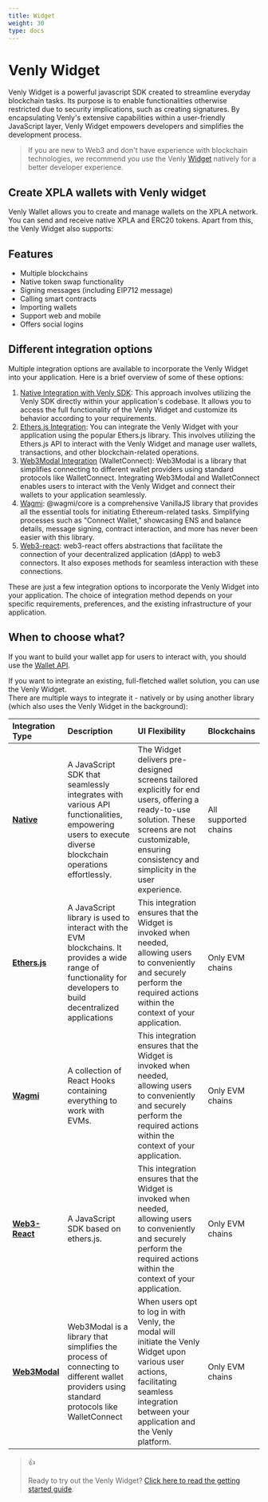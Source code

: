 ```yaml
---
title: Widget
weight: 30
type: docs
---
```


# Venly Widget

Venly Widget is a powerful javascript SDK created to streamline everyday blockchain tasks. Its purpose is to enable functionalities otherwise restricted due to security implications, such as creating signatures. By encapsulating Venly's extensive capabilities within a user-friendly JavaScript layer, Venly Widget empowers developers and simplifies the development process.

> If you are new to Web3 and don't have experience with blockchain technologies, we recommend you use the Venly [Widget](https://docs.venly.io/docs/widget-overview) natively for a better developer experience.

## Create XPLA wallets with Venly widget

Venly Wallet allows you to create and manage wallets on the XPLA network. You can send and receive native XPLA and ERC20 tokens. Apart from this, the Venly Widget also supports:

## Features
- Multiple blockchains
- Native token swap functionality
- Signing messages (including EIP712 message)
- Calling smart contracts
- Importing wallets
- Support web and mobile
- Offers social logins

## Different integration options

Multiple integration options are available to incorporate the Venly Widget into your application. Here is a brief overview of some of these options:

1. [Native Integration with Venly SDK](https://docs.venly.io/docs/widget-overview): This approach involves utilizing the Venly SDK directly within your application's codebase. It allows you to access the full functionality of the Venly Widget and customize its behavior according to your requirements.
2. [Ethers.js Integration](https://docs.venly.io/docs/ethersjs): You can integrate the Venly Widget with your application using the popular Ethers.js library. This involves utilizing the Ethers.js API to interact with the Venly Widget and manage user wallets, transactions, and other blockchain-related operations.
3. [Web3Modal Integration](https://docs.venly.io/docs/web3modal-walletconnect) (WalletConnect): Web3Modal is a library that simplifies connecting to different wallet providers using standard protocols like WalletConnect. Integrating Web3Modal and WalletConnect enables users to interact with the Venly Widget and connect their wallets to your application seamlessly.
4. [Wagmi](https://docs.venly.io/docs/wagmi): @wagmi/core is a comprehensive VanillaJS library that provides all the essential tools for initiating Ethereum-related tasks. Simplifying processes such as "Connect Wallet," showcasing ENS and balance details, message signing, contract interaction, and more has never been easier with this library.
5. [Web3-react](https://docs.venly.io/docs/web3-react): web3-react offers abstractions that facilitate the connection of your decentralized application (dApp) to web3 connectors. It also exposes methods for seamless interaction with these connections.

These are just a few integration options to incorporate the Venly Widget into your application. The choice of integration method depends on your specific requirements, preferences, and the existing infrastructure of your application.

## When to choose what?

If you want to build your wallet app for users to interact with, you should use the [Wallet API](https://venly.readme.io/docs/overview).

If you want to integrate an existing, full-fletched wallet solution, you can use the Venly Widget.  
There are multiple ways to integrate it - natively or by using another library (which also uses the Venly Widget in the background):

| Integration Type                                                    | Description                                                                                                                                                     | UI Flexibility                                                                                                                                                                                                | Blockchains          |
| :------------------------------------------------------------------ | :-------------------------------------------------------------------------------------------------------------------------------------------------------------- | :------------------------------------------------------------------------------------------------------------------------------------------------------------------------------------------------------------ | :------------------- |
| **[Native](https://docs.venly.io/docs/widget-getting-started)**     | A JavaScript SDK that seamlessly integrates with various API functionalities, empowering users to execute diverse blockchain operations effortlessly.           | The Widget delivers pre-designed screens tailored explicitly for end users, offering a ready-to-use solution. These screens are not customizable, ensuring consistency and simplicity in the user experience. | All supported chains |
| **[Ethers.js](https://docs.venly.io/docs/ethersjs)**                | A JavaScript library is used to interact with the EVM blockchains. It provides a wide range of functionality for developers to build decentralized applications | This integration ensures that the Widget is invoked when needed, allowing users to conveniently and securely perform the required actions within the context of your application.                             | Only EVM chains      |
| **[Wagmi](https://docs.venly.io/docs/wagmi)**                       | A collection of React Hooks containing everything to work with EVMs.                                                                                            | This integration ensures that the Widget is invoked when needed, allowing users to conveniently and securely perform the required actions within the context of your application.                             | Only EVM chains      |
| **[Web3-React](https://docs.venly.io/docs/web3-react)**             | A JavaScript SDK based on ethers.js.                                                                                                                            | This integration ensures that the Widget is invoked when needed, allowing users to conveniently and securely perform the required actions within the context of your application.                             | Only EVM chains      |
| **[Web3Modal](https://docs.venly.io/docs/web3modal-walletconnect)** | Web3Modal is a library that simplifies the process of connecting to different wallet providers using standard protocols like WalletConnect                      | When users opt to log in with Venly, the modal will initiate the Venly Widget upon various user actions, facilitating seamless integration between your application and the Venly platform.                   | Only EVM chains      |

> 👍 
> 
> Ready to try out the Venly Widget? [Click here to read the getting started guide](https://docs.venly.io/docs/widget-getting-started).
